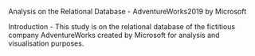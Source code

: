 Analysis on the Relational Database - AdventureWorks2019 by Microsoft

Introduction - This study is on the relational database of the fictitious company AdventureWorks created by Microsoft for analysis and visualisation purposes.
